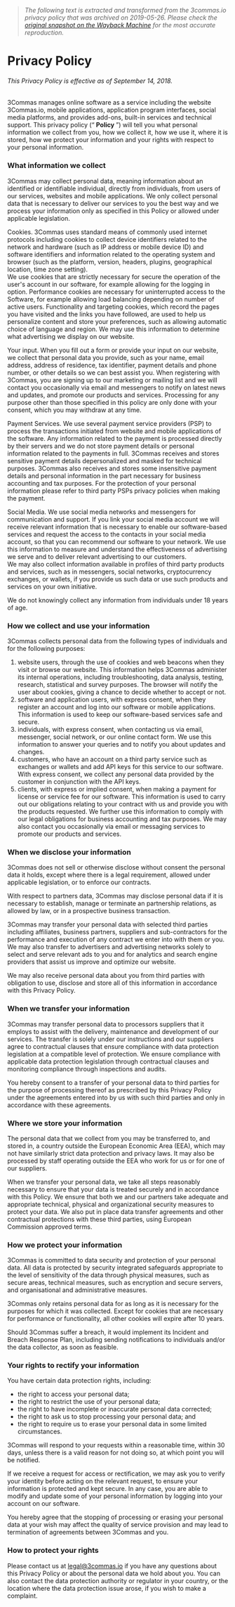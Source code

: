 > *The following text is extracted and transformed from the 3commas.io privacy policy that was archived on 2019-05-26. Please check the [original snapshot on the Wayback Machine](https://web.archive.org/web/20190526143557id_/https%3A//3commas.io/privacy) for the most accurate reproduction.*

# Privacy Policy

###### This Privacy Policy is effective as of September 14, 2018.

3Commas manages online software as a service including the website 3Commas.io, mobile applications, application program interfaces, social media platforms, and provides add-ons, built-in services and technical support. This privacy policy (“ **Policy** ”) will tell you what personal information we collect from you, how we collect it, how we use it, where it is stored, how we protect your information and your rights with respect to your personal information.

### What information we collect

3Commas may collect personal data, meaning information about an identified or identifiable individual, directly from individuals, from users of our services, websites and mobile applications. We only collect personal data that is necessary to deliver our services to you the best way and we process your information only as specified in this Policy or allowed under applicable legislation.

Cookies. 3Commas uses standard means of commonly used internet protocols including cookies to collect device identifiers related to the network and hardware (such as IP address or mobile device ID) and software identifiers and information related to the operating system and browser (such as the platform, version, headers, plug­ins, geographical location, time zone setting).  
We use cookies that are strictly necessary for secure the operation of the user's account in our software, for example allowing for the logging in option. Performance cookies are necessary for uninterrupted access to the Software, for example allowing load balancing depending on number of active users. Functionality and targeting cookies, which record the pages you have visited and the links you have followed, are used to help us personalize content and store your preferences, such as allowing automatic choice of language and region. We may use this information to determine what advertising we display on our website.

Your input. When you fill out a form or provide your input on our website, we collect that personal data you provide, such as your name, email address, address of residence, tax identifier, payment details and phone number, or other details so we can best assist you. When registering with 3Commas, you are signing up to our marketing or mailing list and we will contact you occasionally via email and messengers to notify on latest news and updates, and promote our products and services. Processing for any purpose other than those specified in this policy are only done with your consent, which you may withdraw at any time.

Payment Services. We use several payment service providers (PSP) to process the transactions initiated from website and mobile applications of the software. Any information related to the payment is processed directly by their servers and we do not store payment details or personal information related to the payments in full. 3Commas receives and stores sensitive payment details depersonalized and masked for technical purposes. 3Commas also receives and stores some insensitive payment details and personal information in the part necessary for business accounting and tax purposes. For the protection of your personal information please refer to third party PSPs privacy policies when making the payment.

Social Media. We use social media networks and messengers for communication and support. If you link your social media account we will receive relevant information that is necessary to enable our software-based services and request the access to the contacts in your social media account, so that you can recommend our software to your network. We use this information to measure and understand the effectiveness of advertising we serve and to deliver relevant advertising to our customers.  
We may also collect information available in profiles of third party products and services, such as in messengers, social networks, cryptocurrency exchanges, or wallets, if you provide us such data or use such products and services on your own initiative.

We do not knowingly collect any information from individuals under 18 years of age.

### How we collect and use your information

3Commas collects personal data from the following types of individuals and for the following purposes:

  1. website users, through the use of cookies and web beacons when they visit or browse our website. This information helps 3Commas administer its internal operations, including troubleshooting, data analysis, testing, research, statistical and survey purposes. The browser will notify the user about cookies, giving a chance to decide whether to accept or not. 
  2. software and application users, with express consent, when they register an account and log into our software or mobile applications. This information is used to keep our software-based services safe and secure.
  3. individuals, with express consent, when contacting us via email, messenger, social network, or our online contact form. We use this information to answer your queries and to notify you about updates and changes.
  4. customers, who have an account on a third party service such as exchanges or wallets and add API keys for this service to our software. With express consent, we collect any personal data provided by the customer in conjunction with the API keys.
  5. clients, with express or implied consent, when making a payment for license or service fee for our software. This information is used to carry out our obligations relating to your contract with us and provide you with the products requested. We further use this information to comply with our legal obligations for business accounting and tax purposes. We may also contact you occasionally via email or messaging services to promote our products and services.



### When we disclose your information

3Commas does not sell or otherwise disclose without consent the personal data it holds, except where there is a legal requirement, allowed under applicable legislation, or to enforce our contracts.

With respect to partners data, 3Commas may disclose personal data if it is necessary to establish, manage or terminate an partnership relations, as allowed by law, or in a prospective business transaction.

3Commas may transfer your personal data with selected third parties including affiliates, business partners, suppliers and sub-contractors for the performance and execution of any contract we enter into with them or you. We may also transfer to advertisers and advertising networks solely to select and serve relevant ads to you and for analytics and search engine providers that assist us improve and optimize our website.

We may also receive personal data about you from third parties with obligation to use, disclose and store all of this information in accordance with this Privacy Policy.

### When we transfer your information

3Commas may transfer personal data to processors suppliers that it employs to assist with the delivery, maintenance and development of our services. The transfer is solely under our instructions and our suppliers agree to contractual clauses that ensure compliance with data protection legislation at a compatible level of protection. We ensure compliance with applicable data protection legislation through contractual clauses and monitoring compliance through inspections and audits.

You hereby consent to a transfer of your personal data to third parties for the purpose of processing thereof as prescribed by this Privacy Policy under the agreements entered into by us with such third parties and only in accordance with these agreements.

### Where we store your information

The personal data that we collect from you may be transferred to, and stored in, a country outside the European Economic Area (EEA), which may not have similarly strict data protection and privacy laws. It may also be processed by staff operating outside the EEA who work for us or for one of our suppliers.

When we transfer your personal data, we take all steps reasonably necessary to ensure that your data is treated securely and in accordance with this Policy. We ensure that both we and our partners take adequate and appropriate technical, physical and organizational security measures to protect your data. We also put in place data transfer agreements and other contractual protections with these third parties, using European Commission approved terms.

### How we protect your information

3Commas is committed to data security and protection of your personal data. All data is protected by security integrated safeguards appropriate to the level of sensitivity of the data through physical measures, such as secure areas, technical measures, such as encryption and secure servers, and organisational and administrative measures.

3Commas only retains personal data for as long as it is necessary for the purposes for which it was collected. Except for cookies that are necessary for performance or functionality, all other cookies will expire after 10 years.

Should 3Commas suffer a breach, it would implement its Incident and Breach Response Plan, including sending notifications to individuals and/or the data collector, as soon as feasible.

### Your rights to rectify your information

You have certain data protection rights, including:

  * the right to access your personal data;
  * the right to restrict the use of your personal data;
  * the right to have incomplete or inaccurate personal data corrected;
  * the right to ask us to stop processing your personal data; and
  * the right to require us to erase your personal data in some limited circumstances.



3Commas will respond to your requests within a reasonable time, within 30 days, unless there is a valid reason for not doing so, at which point you will be notified.

If we receive a request for access or rectification, we may ask you to verify your identity before acting on the relevant request, to ensure your information is protected and kept secure. In any case, you are able to modify and update some of your personal information by logging into your account on our software.

You hereby agree that the stopping of processing or erasing your personal data at your wish may affect the quality of service provision and may lead to termination of agreements between 3Commas and you.

### How to protect your rights

Please contact us at [legal@3commas.io](mailto:legal@3commas.io) if you have any questions about this Privacy Policy or about the personal data we hold about you. You can also contact the data protection authority or regulator in your country, or the location where the data protection issue arose, if you wish to make a complaint.
